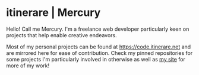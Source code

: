 # itinerare | Mercury

Hello! Call me Mercury. I'm a freelance web developer particularly keen on projects that help enable creative endeavors.

Most of my personal projects can be found at https://code.itinerare.net and are mirrored here for ease of contribution.
Check my pinned repositories for some projects I'm particularly involved in otherwise as well as [my site](https://itinerare.net) for more of my work!
